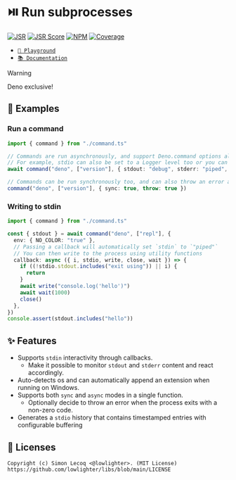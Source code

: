 # ⏯️ Run subprocesses

[![JSR](https://jsr.io/badges/@libs/run)](https://jsr.io/@libs/run) [![JSR Score](https://jsr.io/badges/@libs/run/score)](https://jsr.io/@libs/run)
[![NPM](https://img.shields.io/npm/v/@lowlighter%2Frun?logo=npm&labelColor=cb0000&color=183e4e)](https://www.npmjs.com/package/@lowlighter/run) [![Coverage](https://coverage.libs.lecoq.io/run/badge.svg)](https://coverage.libs.lecoq.io/run)

- [`🦕 Playground`](https://libs.lecoq.io/run)
- [`📚 Documentation`](https://jsr.io/@libs/run/doc)

> [!WARNING]
> Deno exclusive!

## 📑 Examples

### Run a command

```ts
import { command } from "./command.ts"

// Commands are run asynchronously, and support Deno.command options alongside additional options
// For example, stdio can also be set to a Logger level too or you can automatically append an extension when running on Windows
await command("deno", ["version"], { stdout: "debug", stderr: "piped", winext: ".exe" })

// Commands can be run synchronously too, and can also throw an error automatically when the process exits with a non-zero code
command("deno", ["version"], { sync: true, throw: true })
```

### Writing to stdin

```ts
import { command } from "./command.ts"

const { stdout } = await command("deno", ["repl"], {
  env: { NO_COLOR: "true" },
  // Passing a callback will automatically set `stdin` to `"piped"`
  // You can then write to the process using utility functions
  callback: async ({ i, stdio, write, close, wait }) => {
    if ((!stdio.stdout.includes("exit using")) || i) {
      return
    }
    await write("console.log('hello')")
    await wait(1000)
    close()
  },
})
console.assert(stdout.includes("hello"))
```

## ✨ Features

- Supports `stdin` interactivity through callbacks.
  - Make it possible to monitor `stdout` and `stderr` content and react accordingly.
- Auto-detects os and can automatically append an extension when running on Windows.
- Supports both `sync` and `async` modes in a single function.
  - Optionally decide to throw an error when the process exits with a non-zero code.
- Generates a `stdio` history that contains timestamped entries with configurable buffering

## 📜 Licenses

```plaintext
Copyright (c) Simon Lecoq <@lowlighter>. (MIT License)
https://github.com/lowlighter/libs/blob/main/LICENSE
```
